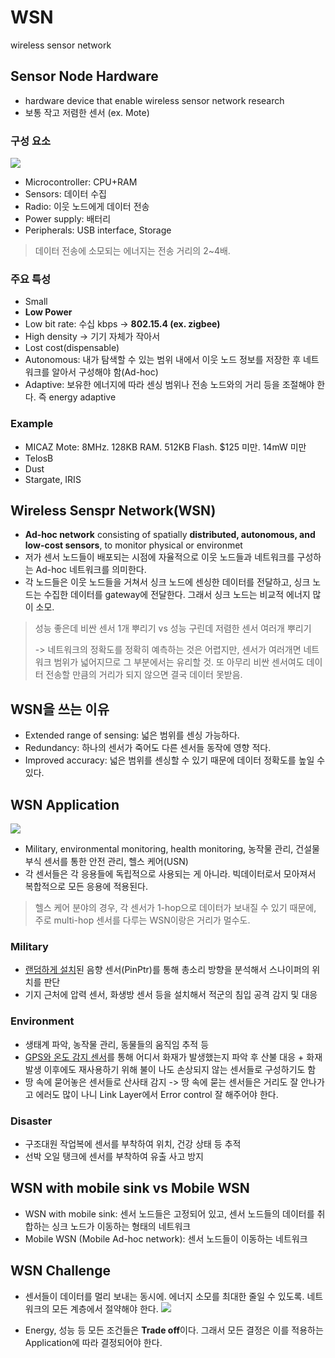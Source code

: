 # WSN

wireless sensor network

## Sensor Node Hardware

- hardware device that enable wireless sensor network research
- 보통 작고 저렴한 센서 (ex. Mote)

### 구성 요소

![](https://i.imgur.com/TzrFdKy.png)

- Microcontroller: CPU+RAM
- Sensors: 데이터 수집
- Radio: 이웃 노드에게 데이터 전송
- Power supply: 배터리
- Peripherals: USB interface, Storage

> 데이터 전송에 소모되는 에너지는 전송 거리의 2~4배.

### 주요 특성

- Small
- **Low Power**
- Low bit rate: 수십 kbps -> **802.15.4 (ex. zigbee)**
- High density -> 기기 자체가 작아서
- Lost cost(dispensable)
- Autonomous: 내가 탐색할 수 있는 범위 내에서 이웃 노드 정보를 저장한 후 네트워크를 알아서 구성해야 함(Ad-hoc)
- Adaptive: 보유한 에너지에 따라 센싱 범위나 전송 노드와의 거리 등을 조절해야 한다. 즉 energy adaptive

### Example

- MICAZ Mote: 8MHz. 128KB RAM. 512KB Flash. $125 미만. 14mW 미만
- TelosB
- Dust
- Stargate, IRIS

## Wireless Senspr Network(WSN)

- **Ad-hoc network** consisting of spatially **distributed, autonomous, and low-cost sensors**, to monitor physical or environmet
- 저가 센서 노드들이 배포되는 시점에 자율적으로 이웃 노드들과 네트워크를 구성하는 Ad-hoc 네트워크를 의미한다.
- 각 노드들은 이웃 노드들을 거쳐서 싱크 노드에 센싱한 데이터를 전달하고, 싱크 노드는 수집한 데이터를 gateway에 전달한다. 그래서 싱크 노드는 비교적 에너지 많이 소모.

> 성능 좋은데 비싼 센서 1개 뿌리기 vs 성능 구린데 저렴한 센서 여러개 뿌리기
>
> -> 네트워크의 정확도를 정확히 예측하는 것은 어렵지만, 센서가 여러개면 네트워크 범위가 넓어지므로 그 부분에서는 유리할 것. 또 아무리 비싼 센서여도 데이터 전송할 만큼의 거리가 되지 않으면 결국 데이터 못받음.

## WSN을 쓰는 이유

- Extended range of sensing: 넓은 범위를 센싱 가능하다.
- Redundancy: 하나의 센서가 죽어도 다른 센서들 동작에 영향 적다.
- Improved accuracy: 넓은 범위를 센싱할 수 있기 때문에 데이터 정확도를 높일 수 있다.

## WSN Application

![](https://i.imgur.com/7Lc97Qd.png)

- Military, environmental monitoring, health monitoring, 농작물 관리, 건설물 부식 센서를 통한 안전 관리, 헬스 케어(USN)
- 각 센서들은 각 응용들에 독립적으로 사용되는 게 아니라. 빅데이터로서 모아져서 복합적으로 모든 응용에 적용된다.

> 헬스 케어 분야의 경우, 각 센서가 1-hop으로 데이터가 보내질 수 있기 때문에, 주로 multi-hop 센서를 다루는 WSN이랑은 거리가 멀수도.

### Military

- <u>랜덤하게 설치</u>된 음향 센서(PinPtr)를 통해 총소리 방향을 분석해서 스나이퍼의 위치를 판단
- 기지 근처에 압력 센서, 화생방 센서 등을 설치해서 적군의 침입 공격 감지 및 대응

### Environment

- 생태계 파악, 농작물 관리, 동물들의 움직임 추적 등
- <u>GPS와 온도 감지 센서</u>를 통해 어디서 화재가 발생했는지 파악 후 산불 대응 + 화재 발생 이후에도 재사용하기 위해 불이 나도 손상되지 않는 센서들로 구성하기도 함
- 땅 속에 묻어놓은 센서들로 산사태 감지 -> 땅 속에 묻는 센서들은 거리도 잘 안나가고 에러도 많이 나니 Link Layer에서 Error control 잘 해주어야 한다.

### Disaster

- 구조대원 작업복에 센서를 부착하여 위치, 건강 상태 등 추적
- 선박 오일 탱크에 센서를 부착하여 유출 사고 방지

## WSN with mobile sink vs Mobile WSN

- WSN with mobile sink: 센서 노드들은 고정되어 있고, 센서 노드들의 데이터를 취합하는 싱크 노드가 이동하는 형태의 네트워크
- Mobile WSN (Mobile Ad-hoc network): 센서 노드들이 이동하는 네트워크

## WSN Challenge

- 센서들이 데이터를 멀리 보내는 동시에. 에너지 소모를 최대한 줄일 수 있도록. 네트워크의 모든 계층에서 절약해야 한다. ![](https://i.imgur.com/0FUm5aD.png)

- Energy, 성능 등 모든 조건들은 **Trade off**이다. 그래서 모든 결정은 이를 적용하는 Application에 따라 결정되어야 한다.
